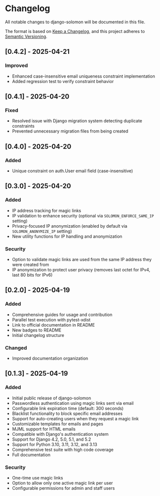 # Changelog

All notable changes to django-solomon will be documented in this file.

The format is based on [Keep a Changelog](https://keepachangelog.com/en/1.0.0/),
and this project adheres to [Semantic Versioning](https://semver.org/spec/v2.0.0.html).

## [0.4.2] - 2025-04-21

### Improved

- Enhanced case-insensitive email uniqueness constraint implementation
- Added regression test to verify constraint behavior

## [0.4.1] - 2025-04-20

### Fixed

- Resolved issue with Django migration system detecting duplicate constraints
- Prevented unnecessary migration files from being created

## [0.4.0] - 2025-04-20

### Added

- Unique constraint on auth.User email field (case-insensitive)

## [0.3.0] - 2025-04-20

### Added

- IP address tracking for magic links
- IP validation to enhance security (optional via `SOLOMON_ENFORCE_SAME_IP` setting)
- Privacy-focused IP anonymization (enabled by default via `SOLOMON_ANONYMIZE_IP` setting)
- New utility functions for IP handling and anonymization

### Security

- Option to validate magic links are used from the same IP address they were created from
- IP anonymization to protect user privacy (removes last octet for IPv4, last 80 bits for IPv6)

## [0.2.0] - 2025-04-19

### Added

- Comprehensive guides for usage and contribution
- Parallel test execution with pytest-xdist
- Link to official documentation in README
- New badges to README
- Initial changelog structure

### Changed

- Improved documentation organization

## [0.1.3] - 2025-04-19

### Added

- Initial public release of django-solomon
- Passwordless authentication using magic links sent via email
- Configurable link expiration time (default: 300 seconds)
- Blacklist functionality to block specific email addresses
- Support for auto-creating users when they request a magic link
- Customizable templates for emails and pages
- MJML support for HTML emails
- Compatible with Django's authentication system
- Support for Django 4.2, 5.0, 5.1, and 5.2
- Support for Python 3.10, 3.11, 3.12, and 3.13
- Comprehensive test suite with high code coverage
- Full documentation

### Security

- One-time use magic links
- Option to allow only one active magic link per user
- Configurable permissions for admin and staff users
